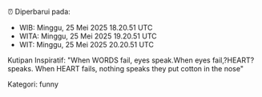 ⏰ Diperbarui pada:
- WIB: Minggu, 25 Mei 2025 18.20.51 UTC
- WITA: Minggu, 25 Mei 2025 19.20.51 UTC
- WIT: Minggu, 25 Mei 2025 20.20.51 UTC

Kutipan Inspiratif:
"When WORDS fail, eyes speak.When eyes fail,?HEART? speaks. When HEART fails, nothing speaks they put cotton in the nose"


Kategori: funny

